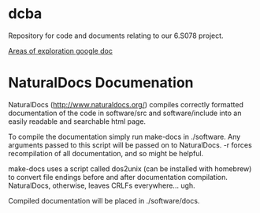 dcba
=======

Repository for code and documents relating to our 6.S078 project.

[Areas of exploration google doc](https://docs.google.com/document/d/1VfANuXEYYeTAmdtjizWe-wBU-ze-UnLU641EQJXA3GM/edit)

NaturalDocs Documenation
========================

NaturalDocs (http://www.naturaldocs.org/) compiles correctly formatted documentation of the code in
software/src and software/include into an easily readable and searchable html
page.

To compile the documentation simply run make-docs in ./software. Any arguments
passed to this script will be passed on to NaturalDocs. -r forces recompilation
of all documentation, and so might be helpful.

make-docs uses a script called dos2unix (can be installed with homebrew) to
convert file endings before and after documentation compilation. NaturalDocs,
otherwise, leaves CRLFs everywhere... ugh.

Compiled documentation will be placed in ./software/docs.
